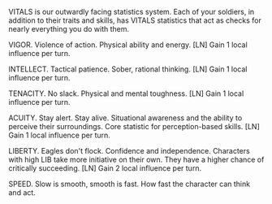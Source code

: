 VITALS is our outwardly facing statistics system. Each of your soldiers, in addition to their traits and skills, has VITALS statistics that act as checks for nearly everything you do with them.

VIGOR. Violence of action. Physical ability and energy.
[LN] Gain 1 local influence per turn.

INTELLECT. Tactical patience. Sober, rational thinking.
[LN] Gain 1 local influence per turn.

TENACITY. No slack. Physical and mental toughness.
[LN] Gain 1 local influence per turn.

ACUITY. Stay alert. Stay alive. Situational awareness and the ability to perceive their surroundings. Core statistic for perception-based skills.
[LN] Gain 1 local influence per turn.

LIBERTY. Eagles don't flock. Confidence and independence. Characters with high LIB take more initiative on their own. They have a higher chance of critically succeeding.
[LN] Gain 2 local influence per turn.

SPEED. Slow is smooth, smooth is fast. How fast the character can think and act.

